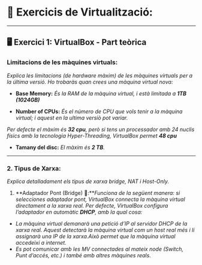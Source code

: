 # 📘 Exercicis de Virtualització:
---
## 🖥️ Exercici 1: VirtualBox - Part teòrica

### Limitacions de les màquines virtuals:
*Explica les limitacions (de hardware màxim) de les màquines virtuals per a la última versió. Ho trobaràs quan crees una màquina virtual nova:*
- **Base Memory:** *És la RAM de la màquina virtual, i està limitada a **1TB (1024GB)***
 
- **Number of CPUs:** *És el número de CPU que vols tenir a la màquina virtual; i aquest en la ultima versiò pot variar.*

*Per defecte el màxim és **32 cpu**, però si tens un processador amb 24 nuclis físics amb la tecnologia Hyper-Threading, VirtualBox permet **48 cpu***

- **Tamany del disc:** *El màxim és **2 TB**.*

---
### 2. Tipus de Xarxa:
*Explica detalladament els tipus de xarxa bridge, NAT i Host-Only.*
1. **Adaptador Pont (Bridge) 🌉:***Funciona de la següent manera: si selecciones adaptador pont, VirtualBox connecta la màquina virtual directament a la xarxa real.*
*Per defecte, VirtualBox configura l’adaptador en automàtic **DHCP**, amb la qual cosa:*
- *La màquina virtual demanarà una petició d’IP al servidor DHCP de la xarxa real. Aquest detectarà la màquina virtual com un host real més i li assignarà una IP de la xarxa.Això permet que la màquina virtual accedeixi a internet.*  
- *Es pot comunicar amb les MV connectades al mateix node (Switch, Punt d’accés, etc.) i també amb altres màquines reals.*
